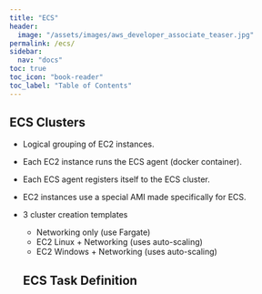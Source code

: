 ```yaml
---
title: "ECS"
header:
  image: "/assets/images/aws_developer_associate_teaser.jpg"
permalink: /ecs/
sidebar:
  nav: "docs"
toc: true
toc_icon: "book-reader"
toc_label: "Table of Contents"
---
```


## ECS Clusters

- Logical grouping of EC2 instances.
- Each EC2 instance runs the ECS agent (docker container).
- Each ECS agent registers itself to the ECS cluster.
- EC2 instances use a special AMI made specifically for ECS.
- 3 cluster creation templates
  - Networking only (use Fargate)
  - EC2 Linux + Networking (uses auto-scaling)
  - EC2 Windows + Networking (uses auto-scaling)
  
  
  ## ECS Task Definition
